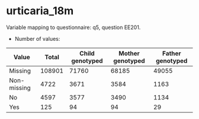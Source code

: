 # urticaria_18m
Variable mapping to questionnaire: q5, question EE201.
- Number of values:

| Value | Total | Child genotyped | Mother genotyped | Father genotyped |
| ----- | ----- | --------------- | ---------------- | ---------------- |
| Missing | 108901 | 71760 | 68185 | 49055 |
| Non-missing | 4722 | 3671 | 3584 | 1163 |
| No | 4597 | 3577 | 3490 |1134 |
| Yes | 125 | 94 | 94 |29 |



